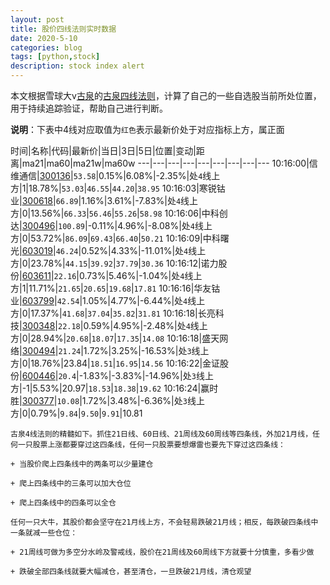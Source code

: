 ```yaml
---
layout: post
title: 股价四线法则实时数据
date: 2020-5-10
categories: blog
tags: [python,stock]
description: stock index alert
---
```



本文根据雪球大v[古泉](https://xueqiu.com/u/7148646888)的[古泉四线法则](https://xueqiu.com/7148646888/130498192)，计算了自己的一些自选股当前所处位置，用于持续追踪验证，帮助自己进行判断。

**说明**：下表中4线对应取值为`红色`表示最新价处于对应指标上方，属正面

时间|名称|代码|最新价|当日|3日|5日|位置|变动|距离|ma21|ma60|ma21w|ma60w
---|---|---|---|---|---|---|---|---
10:16:00|信维通信|[300136](https://xueqiu.com/S/SZ300136)|`53.58`|0.15%|6.08%|-2.35%|处`4`线上方|1|18.78%|`53.03`|`46.55`|`44.20`|`38.95`
10:16:03|寒锐钴业|[300618](https://xueqiu.com/S/SZ300618)|`66.89`|1.16%|3.61%|-7.83%|处`4`线上方|0|13.56%|`66.33`|`56.46`|`55.26`|`58.98`
10:16:06|中科创达|[300496](https://xueqiu.com/S/SZ300496)|`100.89`|-0.11%|4.96%|-8.08%|处`4`线上方|0|53.72%|`86.09`|`69.43`|`66.40`|`50.21`
10:16:09|中科曙光|[603019](https://xueqiu.com/S/SH603019)|`46.24`|0.52%|4.33%|-11.01%|处`4`线上方|0|23.78%|`44.15`|`39.92`|`37.79`|`30.36`
10:16:12|诺力股份|[603611](https://xueqiu.com/S/SH603611)|`22.16`|0.73%|5.46%|-1.04%|处`4`线上方|1|11.71%|`21.65`|`20.65`|`19.68`|`17.81`
10:16:16|华友钴业|[603799](https://xueqiu.com/S/SH603799)|`42.54`|1.05%|4.77%|-6.44%|处`4`线上方|0|17.37%|`41.68`|`37.04`|`35.82`|`31.81`
10:16:18|长亮科技|[300348](https://xueqiu.com/S/SZ300348)|`22.18`|0.59%|4.95%|-2.48%|处`4`线上方|0|28.94%|`20.68`|`18.07`|`17.35`|`14.08`
10:16:18|盛天网络|[300494](https://xueqiu.com/S/SZ300494)|`21.24`|1.72%|3.25%|-16.53%|处`3`线上方|0|18.76%|23.84|`18.51`|`16.95`|`14.56`
10:16:22|金证股份|[600446](https://xueqiu.com/S/SH600446)|`20.4`|-1.83%|-3.83%|-14.96%|处`3`线上方|-1|5.53%|20.97|`18.53`|`18.38`|`19.62`
10:16:24|赢时胜|[300377](https://xueqiu.com/S/SZ300377)|`10.08`|1.72%|3.48%|-6.36%|处`3`线上方|0|0.79%|`9.84`|`9.50`|`9.91`|10.81

```
古泉4线法则的精髓如下。抓住21日线、60日线、21周线及60周线等四条线，外加21月线，任何一只股票上涨都要穿过这四条线，任何一只股票要想爆雷也要先下穿过这四条线：

+ 当股价爬上四条线中的两条可以少量建仓

+ 爬上四条线中的三条可以加大仓位

+ 爬上四条线中的四条可以全仓

任何一只大牛，其股价都会坚守在21月线上方，不会轻易跌破21月线；相反，每跌破四条线中一条就减一些仓位：

+ 21周线可做为多空分水岭及警戒线，股价在21周线及60周线下方就要十分慎重，多看少做

+ 跌破全部四条线就要大幅减仓，甚至清仓，一旦跌破21月线，清仓观望
```